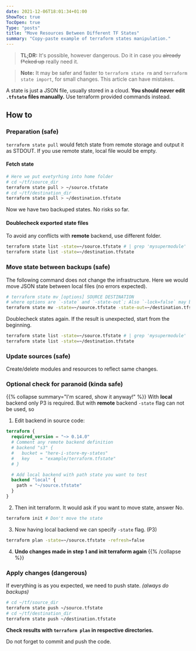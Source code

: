 ```yaml
---
date: 2021-12-06T18:01:34+01:00
ShowToc: true
TocOpen: true
Type: "posts"
title: "Move Resources Between Different TF States"
summary: "Copy-paste example of terraform states manipulation."
---
```


>**TL;DR:** It's possible, however dangerous. Do it in case you ~~already f\*cked up~~ really need it. 

> **Note:** It may be safer and faster to `terraform state rm` and `terraform state import`, for small changes.
> This article can have mistakes.

A state is just a JSON file, usually stored in a cloud. **You should never edit `.tfstate` files manually.**
Use terraform provided commands instead.


## How to

### Preparation (safe)
`terraform state pull` would fetch state from remote storage and output it as STDOUT. If you use remote state, local file would be empty. 

#### Fetch state
```bash
# Here we put evetyrhing into home folder
# cd ~/tf/source_dir
terraform state pull > ~/source.tfstate
# cd ~/tf/destination_dir
terraform state pull > ~/destination.tfstate
```

Now we have two backuped states. No risks so far.

#### Doublecheck exported state files
To avoid any conflicts with **remote** backend, use different folder.
```bash
terraform state list -state=~/source.tfstate # | grep 'mysupermodule'
terraform state list -state=~/destination.tfstate
```

### Move state between backups (safe)
The following command does not change the infrastructure. Here we would move JSON state between local files (no errors expected). 
```bash
# terraform state mv [options] SOURCE DESTINATION
# where options are `-state` and `-state-out`; Also `-lock=false` may be required 
terraform state mv -state=~/source.tfstate -state-out=~/destination.tfstate module.api.module.mysupermodule module.mysupermodule
```
Doublecheck states again. If the result is unexpected, start from the beginning.
```bash
terraform state list -state=~/source.tfstate # | grep 'mysupermodule'
terraform state list -state=~/destination.tfstate
```

### Update sources (safe)
Create/delete modules and resources to reflect same changes. 

### Optional check for paranoid (kinda safe)
{{% collapse summary="I'm scared, show it anyway!" %}} 
With **local** backend only P3 is required.
But with **remote** backend `-state` flag can not be used, so 

1. Edit backend in source code:
```terraform
terraform {
  required_version = "~> 0.14.0"
  # Comment any remote backend definition
  # backend "s3" {
  #   bucket = "here-i-store-my-states"
  #   key    = "example/terraform.tfstate"
  # }

  # Add local backend with path state you want to test
  backend "local" {
    path = "~/source.tfstate"
  }
}
```
2. Then init terraform. It would ask if you want to move state, answer No.
```bash
terraform init # Don't move the state
```
3. Now having local backend we can specify `-state` flag. (P3)
```bash
terraform plan -state=~/source.tfstate -refresh=false
```
4. **Undo changes made in step 1 and init terraform again**
{{% /collapse %}}


### Apply changes (dangerous)
If everything is as you expected, we need to push state. _(always do backups)_

```bash
# cd ~/tf/source_dir
terraform state push ~/source.tfstate
# cd ~/tf/destination_dir
terraform state push ~/destination.tfstate
```

**Check results with `terraform plan` in respective directories.**

Do not forget to commit and push the code.
